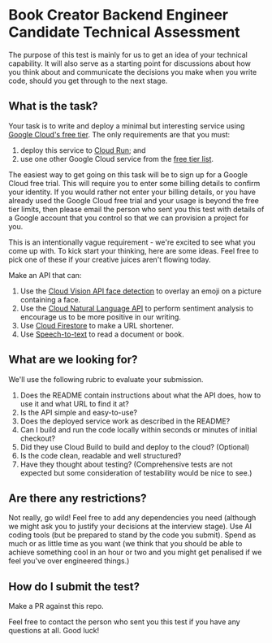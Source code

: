 # Book Creator Backend Engineer Candidate Technical Assessment

The purpose of this test is mainly for us to get an idea of your technical capability. It will also serve as a starting point for discussions about how you think about and communicate the decisions you make when you write code, should you get through to the next stage.

## What is the task?

Your task is to write and deploy a minimal but interesting service using [Google Cloud's free tier](https://cloud.google.com/free). The only requirements are that you must:

1. deploy this service to [Cloud Run](https://cloud.google.com/run/docs); and
2. use one other Google Cloud service from the [free tier list](https://cloud.google.com/free/docs/free-cloud-features#free-tier-usage-limits).

The easiest way to get going on this task will be to sign up for a Google Cloud free trial. This will require you to enter some billing details to confirm your identity. If you would rather not enter your billing details, or you have already used the Google Cloud free trial and your usage is beyond the free tier limits, then please email the person who sent you this test with details of a Google account that you control so that we can provision a project for you.

This is an intentionally vague requirement - we're excited to see what you come up with. To kick start your thinking, here are some ideas. Feel free to pick one of these if your creative juices aren't flowing today.

Make an API that can:

1. Use the [Cloud Vision API face detection](https://cloud.google.com/vision/docs/detecting-faces) to overlay an emoji on a picture containing a face.
2. Use the [Cloud Natural Language API](https://cloud.google.com/natural-language/docs/analyzing-sentiment) to perform sentiment analysis to encourage us to be more positive in our writing.
3. Use [Cloud Firestore](https://cloud.google.com/firestore/docs) to make a URL shortener.
4. Use [Speech-to-text](https://cloud.google.com/speech-to-text/docs) to read a document or book.

## What are we looking for?

We'll use the following rubric to evaluate your submission.

1. Does the README contain instructions about what the API does, how to use it and what URL to find it at?
2. Is the API simple and easy-to-use?
3. Does the deployed service work as described in the README?
4. Can I build and run the code locally within seconds or minutes of initial checkout?
5. Did they use Cloud Build to build and deploy to the cloud? (Optional)
6. Is the code clean, readable and well structured?
7. Have they thought about testing? (Comprehensive tests are not expected but some consideration of testability would be nice to see.)

## Are there any restrictions?

Not really, go wild!
Feel free to add any dependencies you need (although we might ask you to justify your decisions at the interview stage).
Use AI coding tools (but be prepared to stand by the code you submit).
Spend as much or as little time as you want (we think that you should be able to achieve something cool in an hour or two and you might get penalised if we feel you've over engineered things.)

## How do I submit the test?

Make a PR against this repo.

Feel free to contact the person who sent you this test if you have any questions at all. Good luck!
